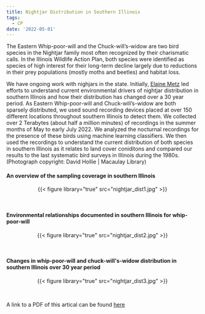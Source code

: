 ```yaml
---
title: Nightjar Distribution in Southern Illinois
tags:
  - CP
date: '2022-05-01'
---
```

  
The Eastern Whip-poor-will and the Chuck-will’s-widow are two bird species in the Nightjar family most often recognized by their charismatic calls. In the Illinois Wildlife Action Plan, both species were identified as species of high interest for their long-term decline largely due to reductions in their prey populations (mostly moths and beetles) and habitat loss.

We have ongoing work with nighjars in the state. Initially, [Elaine Metz](https://peaselab.com/author/elaine-metz/) led efforts to understand current environmental drivers of nightjar distribution in southern Illinois and how their distribution has changed over a 30 year period. As Eastern Whip-poor-will and Chuck-will’s-widow are both sparsely distributed, we used sound recording devices placed at over 150 different locations throughout southern Illinois to detect them. We collected over 2 Terabytes (about half a million minutes) of recordings in the summer months of May to early July 2022. We analyzed the nocturnal recordings for the presence of these birds using machine learning classifiers. We then used the recordings to understand the current distribution of both species in southern Illinois as it relates to land cover coniditons and compared our results to the last systematic bird surveys in Illinois during the 1980s. (Photograph copyright: David Hollie | Macaulay Library) 

#### An overview of the sampling coverage in southern Illinois
<p style="text-align: center;"> {{< figure library="true" src="nightjar_dist1.jpg" >}} </p>
</br>

#### Environmental relationships documented in southern Illinois for whip-poor-will
<p style="text-align: center;"> {{< figure library="true" src="nightjar_dist2.jpg" >}} </p>
</br>

#### Changes in whip-poor-will and chuck-will's-widow distribution in southern Illinois over 30 year period
<p style="text-align: center;"> {{< figure library="true" src="nightjar_dist3.jpg" >}} </p>
</br>

A link to a PDF of this artical can be found [here](https://saluki-my.sharepoint.com/:b:/g/personal/bpease1_siu_edu/ETDnt-0LWahJpMkPbu0MZogBWvvXNSCWEAt-DkEX8yNkHw?e=KTQdDn)

